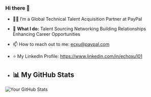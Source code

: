 ### Hi there 👋

- 👨‍💻 I’m a Global Technical Talent Acquisition Partner at PayPal
  
- 🌱 **What I do:**
  Talent Sourcing
  Networking
  Building Relationships
  Enhancing Career Opportunities

- 📫 How to reach out to me: ecxu@paypal.com
- ⭐ My LinkedIn Profile: https://www.linkedin.com/in/echoxu101
  
- ## 📊 My GitHub Stats
![Your GitHub Stats](https://github-readme-stats.vercel.app/api?username=Echoxu101&show_icons=true)
